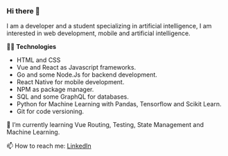### Hi there 👋

I am a developer and a student specializing in artificial intelligence, I am interested in web development, mobile and artificial intelligence.

🧑‍💻 **Technologies**
- HTML and CSS
- Vue and React as Javascript frameworks.
- Go and some Node.Js for backend development.
- React Native for mobile development.
- NPM as package manager.
- SQL and some GraphQL for databases.
- Python for Machine Learning with Pandas, Tensorflow and Scikit Learn.
- Git for code versioning.

🌱 I’m currently learning Vue Routing, Testing, State Management and Machine Learning.

📫 How to reach me: [LinkedIn](https://linkedin.com/in/juancamiloed)
